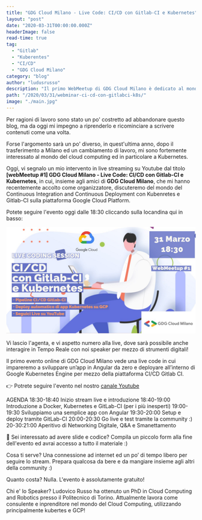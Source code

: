 ```yaml
---
title: "GDG Cloud Milano - Live Code: CI/CD con Gitlab-CI e Kubernetes"
layout: "post"
date: "2020-03-31T00:00:00.000Z"
headerImage: false
read-time: true
tag: 
  - "Gitlab"
  - "Kuberentes"
  - "CI/CD"
  - "GDG Cloud Milano"
category: "blog"
author: "ludusrusso"
description: "Il primo WebMeetup di GDG Cloud Milano è dedicato al mondo Kuberntes e Continuos Integration!"
path: "/2020/03/31/webminar-ci-cd-con-gitlabci-k8s/"
image: "./main.jpg"
---
```


Per ragioni di lavoro sono stato un po' costretto ad abbandonare questo blog,
ma da oggi mi impegno a riprenderlo e ricominciare a scrivere contenuti come
una volta.

Forse l'argomento sarà un po' diverso, in quest'ultima anno, dopo il trasferimento
a Milano ed un cambiamento di lavoro, mi sono fortemente interessato al mondo
del cloud computing ed in particolare a Kubernetes.

Oggi, vi segnalo un mio intervento in live streaming su Youtube dal titolo
**[webMeetup #1] GDG Cloud Milano - Live Code: CI/CD con Gitlab-CI e Kubernetes**,
in cui, insieme agli amici di **GDG Cloud Milano**, che mi hanno recentemente
accolto come organizzatore, discuteremo del mondo del Continuous Integration and
Continuous Deployment con Kubenretes e Gitlab-CI sulla piattaforma Google Cloud
Platform.

Potete seguire l'evento oggi dalle 18:30 cliccando sulla locandina qui in basso:

[![Diretta Streaming](./main.jpg)](https://youtu.be/IBNwrk24BLk)

Vi lascio l'agenta, e vi aspetto numero alla live, dove sarà possibile anche
interagire in Tempo Reale con noi speaker per mezzo di strumenti digitali!

Il primo evento online di GDG Cloud Milano vede una live code in cui impareremo a sviluppare un’app in Angular da zero e deployare all’interno di Google Kubernetes Engine per mezzo della piattaforma CI/CD Gitlab CI.

👉 Potrete seguire l'evento nel nostro [canale Youtube](https://www.youtube.com/channel/UCs2L)

AGENDA
18:30-18:40 Inizio stream live e introduzione
18:40-19:00 Introduzione a Docker, Kubernetes e GitLab-CI (per i più inesperti)
19:00-19:30 Sviluppiamo una semplice app con Angular
19:30-20:00 Setup e deploy tramite GitLab-CI
20:00-20:30 Go live e test tramite la community :)
20-30:21:00 Aperitivo di Networking Digitale, Q&A e Smanettamento

📑 Sei interessato ad avere slide e codice? Compila un piccolo form alla fine dell'evento ed avrai accesso a tutto il materiale :)

Cosa ti serve?
Una connessione ad internet ed un po’ di tempo libero per seguire lo stream. Prepara qualcosa da bere e da mangiare insieme agli altri della community :)

Quanto costa?
Nulla. L'evento è assolutamente gratuito!

Chi e' lo Speaker?
Ludovico Russo ha ottenuto un PhD in Cloud Computing and Robotics presso il Politecnico di Torino. Attualmente lavora come consulente e inprenditore nel mondo del Cloud Computing, utilizzando principalmente kubertes e GCP!
